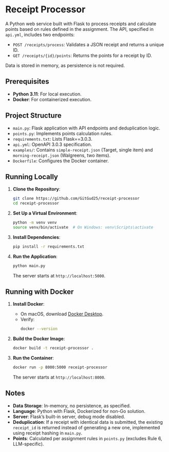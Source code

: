 # Receipt Processor

A Python web service built with Flask to process receipts and calculate points based on rules defined in the assignment. The API, specified in `api.yml`, includes two endpoints:
- `POST /receipts/process`: Validates a JSON receipt and returns a unique ID.
- `GET /receipts/{id}/points`: Returns the points for a receipt by ID.

Data is stored in memory, as persistence is not required.

## Prerequisites

- **Python 3.11**: For local execution.
- **Docker**: For containerized execution.

## Project Structure

- `main.py`: Flask application with API endpoints and deduplication logic.
- `points.py`: Implements points calculation rules.
- `requirements.txt`: Lists Flask==3.0.3.
- `api.yml`: OpenAPI 3.0.3 specification.
- `examples/`: Contains `simple-receipt.json` (Target, single item) and `morning-receipt.json` (Walgreens, two items).
- `Dockerfile`: Configures the Docker container.

## Running Locally

1. **Clone the Repository**:
   ```bash
   git clone https://github.com/GitGud25/receipt-processor
   cd receipt-processor
   ```

2. **Set Up a Virtual Environment**:
   ```bash
   python -m venv venv
   source venv/bin/activate  # On Windows: venv\Scripts\activate
   ```

3. **Install Dependencies**:
   ```bash
   pip install -r requirements.txt
   ```

4. **Run the Application**:
   ```bash
   python main.py
   ```
   The server starts at `http://localhost:5000`.

## Running with Docker

1. **Install Docker**:
   - On macOS, download [Docker Desktop](https://www.docker.com/products/docker-desktop/).
   - Verify:
     ```bash
     docker --version
     ```

2. **Build the Docker Image**:
   ```bash
   docker build -t receipt-processor .
   ```

3. **Run the Container**:
   ```bash
   docker run -p 8000:5000 receipt-processor
   ```
   The server starts at `http://localhost:8000`.

## Notes

- **Data Storage**: In-memory, no persistence, as specified.
- **Language**: Python with Flask, Dockerized for non-Go solution.
- **Server**: Flask’s built-in server, debug mode disabled.
- **Deduplication**: If a receipt with identical data is submitted, the existing `receipt_id` is returned instead of generating a new one, implemented using receipt hashing in `main.py`.
- **Points**: Calculated per assignment rules in `points.py` (excludes Rule 6, LLM-specific).
